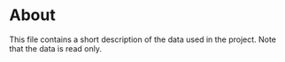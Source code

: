 # About 

This file contains a short description of the data used in the project. Note that the data is read only. 
